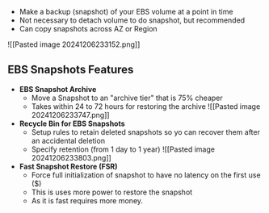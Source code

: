 
- Make a backup (snapshot) of your EBS volume at a point in time
- Not necessary to detach volume to do snapshot, but recommended
- Can copy snapshots across AZ or Region

![[Pasted image 20241206233152.png]]


## EBS Snapshots Features

- **EBS Snapshot Archive**
	- Move a Snapshot to an "archive tier" that is 75% cheaper
	- Takes within 24 to 72 hours for restoring the archive
![[Pasted image 20241206233747.png]]
- **Recycle Bin for EBS Snapshots**
	- Setup rules to retain deleted snapshots so yo can recover them after an accidental deletion
	- Specify retention (from 1 day to 1 year)
![[Pasted image 20241206233803.png]]
- **Fast Snapshot Restore (FSR)**
	- Force full initialization of snapshot to have no latency on the first use ($)
	- This is uses more power to restore the snapshot 
	- As it is fast requires more money.